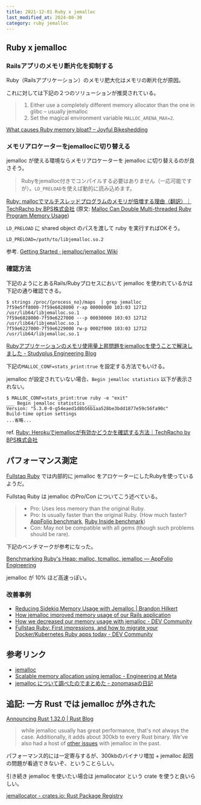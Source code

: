 ```yaml
---
title: 2021-12-01 Ruby x jemalloc
last_modified_at: 2024-08-30
category: ruby jemalloc
---
```


## Ruby x jemalloc

### Railsアプリのメモリ断片化を抑制する

Ruby（Railsアプリケーション）のメモリ肥大化はメモリの断片化が原因。

これに対しては下記の２つのソリューションが推奨されている。

> 1. Either use a completely different memory allocator than the one in glibc – usually jemalloc
> 2. Set the magical environment variable `MALLOC_ARENA_MAX=2`.

[What causes Ruby memory bloat? – Joyful Bikeshedding](https://www.joyfulbikeshedding.com/blog/2019-03-14-what-causes-ruby-memory-bloat.html)

### メモリアロケーターをjemallocに切り替える

jemalloc が使える環境ならメモリアロケーターを jemalloc に切り替えるのが良さそう。

> Rubyをjemalloc付きでコンパイルする必要はありません（一応可能ですが）。`LD_PRELOAD`を使えば動的に読み込めます。

[Ruby: mallocでマルチスレッドプログラムのメモリが倍増する理由（翻訳）｜TechRacho by BPS株式会社](https://techracho.bpsinc.jp/hachi8833/2017_12_28/50109)
(原文: [Malloc Can Double Multi-threaded Ruby Program Memory Usage](https://www.speedshop.co/2017/12/04/malloc-doubles-ruby-memory.html))

`LD_PRELOAD` に shared object のパスを渡して ruby を実行すればOKそう。

```
LD_PRELOAD=/path/to/libjemalloc.so.2
```

参考. [Getting Started · jemalloc/jemalloc Wiki](https://github.com/jemalloc/jemalloc/wiki/Getting-Started)

### 確認方法

下記のようにとあるRails/Rubyプロセスにおいて jemalloc を使われているかは下記の通り確認できる。

```console
$ strings /proc/{process_no}/maps  | grep jemalloc
7f59e5ff8000-7f59e6028000 r-xp 00000000 103:03 12712        /usr/lib64/libjemalloc.so.1
7f59e6028000-7f59e6227000 ---p 00030000 103:03 12712        /usr/lib64/libjemalloc.so.1
7f59e6227000-7f59e6229000 rw-p 0002f000 103:03 12712        /usr/lib64/libjemalloc.so.1
```

[Rubyアプリケーションのメモリ使用量上昇問題をjemallocを使うことで解決しました - Studyplus Engineering Blog](https://tech.studyplus.co.jp/entry/2019/09/09/094140)

下記の`MALLOC_CONF=stats_print:true` を設定する方法でもいける。

jemalloc が設定されていない場合、`Begin jemalloc statistics` 以下が表示されない。

```console
$ MALLOC_CONF=stats_print:true ruby -e "exit"
___ Begin jemalloc statistics ___
Version: "5.3.0-0-g54eaed1d8b56b1aa528be3bdd1877e59c56fa90c"
Build-time option settings
...省略...
```

ref. [Ruby: Herokuでjemallocが有効かどうかを確認する方法｜TechRacho by BPS株式会社](https://techracho.bpsinc.jp/hachi8833/2024_08_02/143553)

## パフォーマンス測定

[Fullstaq Ruby](https://fullstaqruby.org/) では内部的に jemalloc をアロケーターにしたRubyを使っているようだ。

Fullstaq Ruby は jemalloc のPro/Con についてこう述べている。

> * Pro: Uses less memory than the original Ruby.
> * Pro: Is usually faster than the original Ruby. (How much faster? [AppFolio benchmark](http://engineering.appfolio.com/appfolio-engineering/2018/2/1/benchmarking-rubys-heap-malloc-tcmalloc-jemalloc), [Ruby Inside benchmark](https://medium.com/rubyinside/how-we-halved-our-memory-consumption-in-rails-with-jemalloc-86afa4e54aa3))
> * Con: May not be compatible with all gems (though such problems should be rare).

下記のベンチマークが参考になった。

[Benchmarking Ruby's Heap: malloc, tcmalloc, jemalloc — AppFolio Engineering](https://engineering.appfolio.com/appfolio-engineering/2018/2/1/benchmarking-rubys-heap-malloc-tcmalloc-jemalloc)

jemalloc が 10% ほど高速っぽい。

### 改善事例

- [Reducing Sidekiq Memory Usage with Jemalloc \| Brandon Hilkert](https://brandonhilkert.com/blog/reducing-sidekiq-memory-usage-with-jemalloc/)
- [How jemalloc improved memory usage of our Rails application](https://medium.com/code-wild/how-jemalloc-improved-memory-usage-of-our-rails-application-7038d5926d4)
- [How we decreased our memory usage with jemalloc - DEV Community](https://dev.to/devteam/how-we-decreased-our-memory-usage-with-jemalloc-4d5n)
- [Fullstaq Ruby: First impressions, and how to migrate your Docker/Kubernetes Ruby apps today - DEV Community](https://dev.to/evilmartians/fullstaq-ruby-first-impressions-and-how-to-migrate-your-docker-kubernetes-ruby-apps-today-4fm7)

## 参考リンク

- [jemalloc](http://jemalloc.net/)
- [Scalable memory allocation using jemalloc - Engineering at Meta](https://engineering.fb.com/2011/01/03/core-data/scalable-memory-allocation-using-jemalloc/)
- [jemalloc について調べたのでまとめた - zonomasaの日記](https://zonomasa.hatenablog.com/entry/jemalloc_about)

## 追記: 一方 Rust では jemalloc が外された

[Announcing Rust 1.32.0 \| Rust Blog](https://blog.rust-lang.org/2019/01/17/Rust-1.32.0.html#jemalloc-is-removed-by-default)

> while jemalloc usually has great performance, that's not always the case. Additionally, it adds about 300kb to every Rust binary. We've also had a host of [other issues](https://github.com/rust-lang/rust/issues/36963#issuecomment-252029017) with jemalloc in the past.

パフォーマンス的には一定寄与するが、300kbのバイナリ増加 + jemalloc 起因の問題が看過できないぞ、ということらしい。

引き続き jemalloc を使いたい場合は jemallocator という crate を使うと良いらしい。

[jemallocator - crates.io: Rust Package Registry](https://crates.io/crates/jemallocator)
